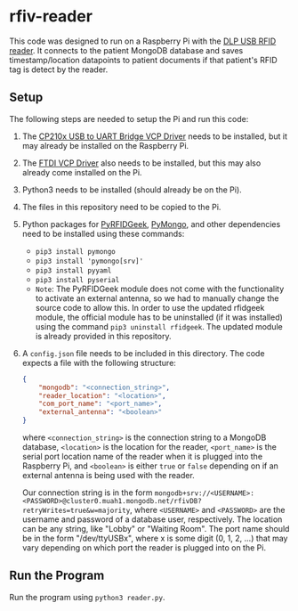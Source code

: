 # rfiv-reader

This code was designed to run on a Raspberry Pi with the [DLP USB RFID reader](https://www.dlpdesign.com/rf/dlp-rfid2-ds-v114.pdf). It connects to the patient MongoDB database and saves timestamp/location datapoints to patient documents if that patient's RFID tag is detect by the reader. 

## Setup

The following steps are needed to setup the Pi and run this code:
1. The [CP210x USB to UART Bridge VCP Driver](https://www.silabs.com/developers/usb-to-uart-bridge-vcp-drivers) needs to be installed, but it may already be installed on the Raspberry Pi.
2. The [FTDI VCP Driver](https://ftdichip.com/drivers/vcp-drivers/) also needs to be installed, but this may also already come installed on the Pi. 
3. Python3 needs to be installed (should already be on the Pi).
4. The files in this repository need to be copied to the Pi.
5. Python packages for [PyRFIDGeek](https://github.com/scriptotek/pyrfidgeek), [PyMongo](https://pymongo.readthedocs.io/en/stable/), and other dependencies need to be installed using these commands:
    * `pip3 install pymongo`
    * `pip3 install 'pymongo[srv]'`
    * `pip3 install pyyaml`
    * `pip3 install pyserial`
    * `Note`: The PyRFIDGeek module does not come with the functionality to activate an external antenna, so we had to manually change the source code to allow this. In order to use the updated rfidgeek module, the official module has to be uninstalled (if it was installed) using the command `pip3 uninstall rfidgeek`. The updated module is already provided in this repository.
6. A `config.json` file needs to be included in this directory. The code expects a file with the following structure:
    ```JSON
    {
        "mongodb": "<connection_string>",
        "reader_location": "<location>",
        "com_port_name": "<port_name>",
        "external_antenna": "<boolean>"
    }
    ```
    where `<connection_string>` is the connection string to a MongoDB database, `<location>` is the location for the reader, `<port_name>` is the serial port location name of the reader when it is plugged into the Raspberry Pi, and `<boolean>` is either `true` or `false` depending on if an external antenna is being used with the reader.

    Our connection string is in the form `mongodb+srv://<USERNAME>:<PASSWORD>@cluster0.muah1.mongodb.net/rfivDB?retryWrites=true&w=majority`, where `<USERNAME>` and `<PASSWORD>` are the username and password of a database user, respectively. The location can be any string, like "Lobby" or "Waiting Room". The port name should be in the form "/dev/ttyUSBx", where x is some digit (0, 1, 2, ...) that may vary depending on which port the reader is plugged into on the Pi.

## Run the Program

Run the program using `python3 reader.py`.